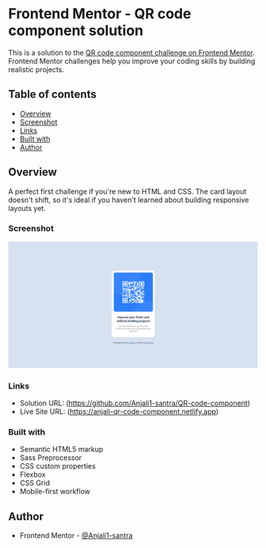 # Frontend Mentor - QR code component solution

This is a solution to the [QR code component challenge on Frontend Mentor](https://www.frontendmentor.io/challenges/qr-code-component-iux_sIO_H). Frontend Mentor challenges help you improve your coding skills by building realistic projects.

## Table of contents

- [Overview](#overview)
- [Screenshot](#screenshot)
- [Links](#links)
- [Built with](#built-with)
- [Author](#author)

## Overview

A perfect first challenge if you're new to HTML and CSS. The card layout doesn't shift, so it's ideal if you haven't learned about building responsive layouts yet.

### Screenshot

![Screenshot](https://github.com/Anjali1-santra/QR-code-component/blob/main/images/Screenshot%20.png)

### Links

- Solution URL: (https://github.com/Anjali1-santra/QR-code-component)
- Live Site URL: (https://anjali-qr-code-component.netlify.app)

### Built with

- Semantic HTML5 markup
- Sass Preprocessor
- CSS custom properties
- Flexbox
- CSS Grid
- Mobile-first workflow

## Author

- Frontend Mentor - [@Anjali1-santra](https://www.frontendmentor.io/profile/Anjali1-santra)

